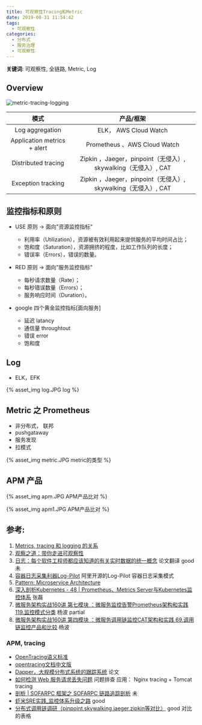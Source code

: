 ```yaml
---
title: 可观察性Tracing和Metric
date: 2019-08-31 11:54:42
tags:
  - 可观察性
categories:
  - 分布式
  - 服务治理
  - 可观察性
---
```


<p></p>
<!-- more -->

**关键词**:  可观察性, 全链路, Metric, Log     


## Overview
![metric-tracing-logging](https://user-images.githubusercontent.com/5608425/64059064-216a2880-cbe7-11e9-9ee7-141334d93959.png)


模式| 产品/框架 
:-:| :-: 
Log aggregation|  ELK， AWS Cloud Watch
Application metrics + alert| Prometheus 、AWS Cloud Watch
Distributed tracing| Zipkin ，Jaeger，pinpoint（无侵入）, skywalking（无侵入）, CAT
Exception tracking| Zipkin ，Jaeger，pinpoint（无侵入）, skywalking（无侵入）, CAT

##  监控指标和原则
+ USE 原则 -> 面向"资源监控指标"
  + 利用率（Utilization），资源被有效利用起来提供服务的平均时间占比；
  + 饱和度（Saturation），资源拥挤的程度，比如工作队列的长度；
  + 错误率（Errors），错误的数量。

+ RED 原则 ->  面向"服务监控指标"
  + 每秒请求数量（Rate）；
  + 每秒错误数量（Errors）；
  + 服务响应时间（Duration）。

+ google 四个黄金监控指标[面向服务]
  + 延迟    latancy
  + 通信量  throughtout
  + 错误    error
  + 饱和度  

##  Log
+ ELK，EFK

{% asset_img  log.JPG   log %}

##  Metric 之 Prometheus
+  非分布式， 联邦
+  pushgataway
+  服务发现
+  拉模式  

{% asset_img  metric.JPG   metric的类型 %}

##  APM 产品
{% asset_img  apm.JPG   APM产品比对 %}

{% asset_img  apm1.JPG   APM产品比对 %}

## 参考:
1. [Metrics, tracing 和 logging 的关系](https://wu-sheng.github.io/me/articles/metrics-tracing-and-logging)
2. [观察之道：带你走进可观察性](https://mp.weixin.qq.com/s?__biz=MzIzNjUxMzk2NQ==&mid=2247489564&idx=1&sn=46d9103444bef97e89e897224a896268&chksm=e8d7e7dedfa06ec8d687c1292a1d82ff9e579430afafb9d003e18c13d4ec7e1682dbd4c642d9&scene=27#wechat_redirect)
3. [日志：每个软件工程师都应该知道的有关实时数据的统一概念](https://github.com/oldratlee/translations/blob/master/log-what-every-software-engineer-should-know-about-real-time-datas-unifying/README.md)  论文翻译 good 未
4. [容器日志采集利器Log-Pilot](https://yq.aliyun.com/articles/674327)  阿里开源的Log-Pilot 容器日志采集模式
5. [Pattern: Microservice Architecture](https://microservices.io/patterns/microservices.html)
6. [深入剖析Kubernetes - 48 | Prometheus、Metrics Server与Kubernetes监控体系]() 张磊
7. [微服务架构实战160讲 第七模块 ：微服务监控告警Prometheus架构和实践 119.监控模式分类]() 杨波 partial
8. [微服务架构实战160讲 第四模块 ：微服务调用链监控CAT架构和实践 69.调用链监控产品和比较]() 杨波

### APM, tracing
+ [OpenTracing语义标准](https://github.com/opentracing-contrib/opentracing-specification-zh/blob/master/specification.md)
+ [opentracing文档中文版](https://wu-sheng.gitbooks.io/opentracing-io/content/pages/spec.html)
+ [Dapper，大规模分布式系统的跟踪系统](http://bigbully.github.io/Dapper-translation/)  论文
+ [如何检测 Web 服务请求丢失问题](https://mp.weixin.qq.com/s/QA_BTF1D3GJJ7_nYQ6oAzQ) 问题排查 应用： Nginx tracing + Tomcat tracing
+ [剖析 | SOFARPC 框架之 SOFARPC 链路追踪剖析](https://www.sofastack.tech/blog/sofa-rpc-link-tracking/) 未
+  [虾米SRE实践_监控体系升级之路](https://github.com/StabilityMan/StabilityGuide/blob/master/docs/processing/monitor/%E8%99%BE%E7%B1%B3SRE%E5%AE%9E%E8%B7%B5_%E7%9B%91%E6%8E%A7%E4%BD%93%E7%B3%BB%E5%8D%87%E7%BA%A7%E4%B9%8B%E8%B7%AF.md) good
+  [分布式调用链调研（pinpoint,skywalking,jaeger,zipkin等对比）](https://my.oschina.net/u/3770892/blog/3005395) good 对比的表格
